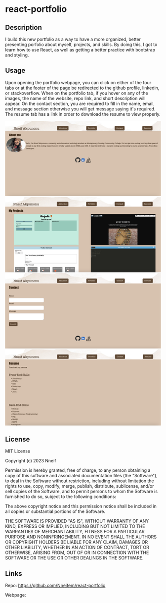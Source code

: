 # react-portfolio

## Description

I build this new portfolio as a way to have a more organized, better presenting porfolio about myself, projects, and skills. By doing this, I got to learn how to use React, as well as getting a better practice with bootstrap and styling. 


## Usage

Upon opening the portfolio webpage, you can click on either of the four tabs or at the footer of the page be redirected to the github profile, linkedin, or stackoverflow. When on the portfolio tab, if you hover on any of the images, the name of the website, repo link, and short description will appear. On the contact section, you are required to fill in the name, email, and message section otherwise you will get message saying it's required. The resume tab has a link in order to download the resume to view properly.

![alt text](assets/images/Screenshot%202023-08-14%20at%2012.34.45%20PM.png)
![alt text](assets/images/Screenshot%202023-08-14%20at%2012.35.19%20PM.png)
![alt text](assets/images/Screenshot%202023-08-14%20at%2012.35.28%20PM.png)
![alt text](assets/images/Screenshot%202023-08-14%20at%2012.35.42%20PM.png)


## License

MIT License

Copyright (c) 2023 Nneif

Permission is hereby granted, free of charge, to any person obtaining a copy
of this software and associated documentation files (the "Software"), to deal
in the Software without restriction, including without limitation the rights
to use, copy, modify, merge, publish, distribute, sublicense, and/or sell
copies of the Software, and to permit persons to whom the Software is
furnished to do so, subject to the following conditions:

The above copyright notice and this permission notice shall be included in all
copies or substantial portions of the Software.

THE SOFTWARE IS PROVIDED "AS IS", WITHOUT WARRANTY OF ANY KIND, EXPRESS OR
IMPLIED, INCLUDING BUT NOT LIMITED TO THE WARRANTIES OF MERCHANTABILITY,
FITNESS FOR A PARTICULAR PURPOSE AND NONINFRINGEMENT. IN NO EVENT SHALL THE
AUTHORS OR COPYRIGHT HOLDERS BE LIABLE FOR ANY CLAIM, DAMAGES OR OTHER
LIABILITY, WHETHER IN AN ACTION OF CONTRACT, TORT OR OTHERWISE, ARISING FROM,
OUT OF OR IN CONNECTION WITH THE SOFTWARE OR THE USE OR OTHER DEALINGS IN THE
SOFTWARE.

## Links
Repo: https://github.com/Nneifem/react-portfolio

Webpage: 